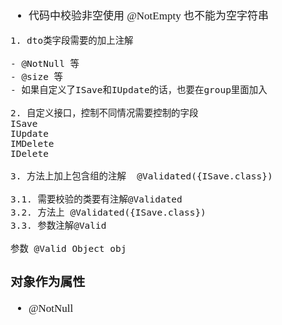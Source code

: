 <span  style="font-family: Simsun,serif; font-size: 17px; ">

- 代码中校验非空使用 @NotEmpty 也不能为空字符串
~~~
1. dto类字段需要的加上注解

- @NotNull 等
- @size 等
- 如果自定义了ISave和IUpdate的话，也要在group里面加入

2. 自定义接口，控制不同情况需要控制的字段
ISave
IUpdate
IMDelete
IDelete

3. 方法上加上包含组的注解  @Validated({ISave.class})

3.1. 需要校验的类要有注解@Validated
3.2. 方法上 @Validated({ISave.class})
3.3. 参数注解@Valid

参数 @Valid Object obj

~~~

### 对象作为属性

- @NotNull

</span>